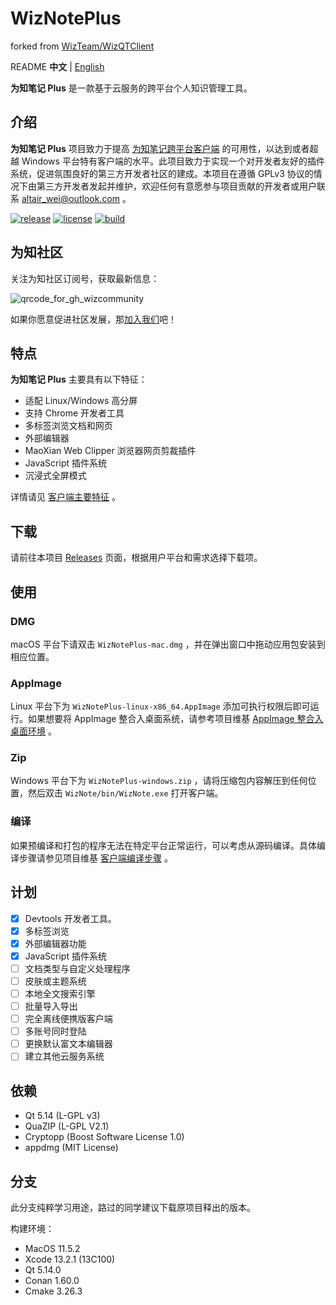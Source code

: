 # WizNotePlus

forked from [WizTeam/WizQTClient](https://github.com/WizTeam/WizQTClient)

README **中文** | [English](doc/README-en.md)

**为知笔记 Plus** 是一款基于云服务的跨平台个人知识管理工具。

## 介绍

**为知笔记 Plus** 项目致力于提高 [为知笔记跨平台客户端](https://github.com/WizTeam/WizQTClient) 的可用性，以达到或者超越 Windows 平台特有客户端的水平。此项目致力于实现一个对开发者友好的插件系统，促进氛围良好的第三方开发者社区的建成。本项目在遵循 GPLv3 协议的情况下由第三方开发者发起并维护，欢迎任何有意愿参与项目贡献的开发者或用户联系 altair_wei@outlook.com 。

[![release](https://img.shields.io/badge/release-v2.11.3-green.svg)](https://github.com/altairwei/WizNotePlus/releases) [![license](https://img.shields.io/badge/license-GPLv3-green.svg)](https://github.com/altairwei/WizNotePlus/blob/master/LICENSE) [![build](https://github.com/altairwei/WizNotePlus/actions/workflows/build.yml/badge.svg)](https://github.com/altairwei/WizNotePlus/actions/workflows/build.yml)

## 为知社区

关注为知社区订阅号，获取最新信息：

![qrcode_for_gh_wizcommunity](https://github.com/altairwei/WizNotePlus/wiki/assets/qrcode_for_gh_wizcommunity.jpg)

如果你愿意促进社区发展，那[加入我们](https://github.com/altairwei/WizNotePlus/wiki/%E5%8A%A0%E5%85%A5%E6%88%91%E4%BB%AC)吧！

## 特点

**为知笔记 Plus** 主要具有以下特征：

* 适配 Linux/Windows 高分屏
* 支持 Chrome 开发者工具
* 多标签浏览文档和网页
* 外部编辑器
* MaoXian Web Clipper 浏览器网页剪裁插件
* JavaScript 插件系统
* 沉浸式全屏模式

详情请见 [客户端主要特征](https://github.com/altairwei/WizNotePlus/wiki/%E5%AE%A2%E6%88%B7%E7%AB%AF%E4%B8%BB%E8%A6%81%E7%89%B9%E6%80%A7) 。

## 下载

请前往本项目 [Releases](https://github.com/altairwei/WizNotePlus/releases) 页面，根据用户平台和需求选择下载项。

## 使用

### DMG

macOS 平台下请双击 `WizNotePlus-mac.dmg` ，并在弹出窗口中拖动应用包安装到相应位置。

### AppImage

Linux 平台下为 `WizNotePlus-linux-x86_64.AppImage` 添加可执行权限后即可运行。如果想要将 AppImage 整合入桌面系统，请参考项目维基 [AppImage 整合入桌面环境](https://github.com/altairwei/WizNotePlus/wiki/AppImage%E6%95%B4%E5%90%88%E5%85%A5%E6%A1%8C%E9%9D%A2%E7%8E%AF%E5%A2%83) 。

### Zip

Windows 平台下为 `WizNotePlus-windows.zip` ，请将压缩包内容解压到任何位置，然后双击 `WizNote/bin/WizNote.exe` 打开客户端。

### 编译

如果预编译和打包的程序无法在特定平台正常运行，可以考虑从源码编译。具体编译步骤请参见项目维基 [客户端编译步骤](https://github.com/altairwei/WizNotePlus/wiki/%E5%AE%A2%E6%88%B7%E7%AB%AF%E7%BC%96%E8%AF%91%E6%AD%A5%E9%AA%A4) 。

## 计划

- [x] Devtools 开发者工具。
- [x] 多标签浏览
- [x] 外部编辑器功能
- [x] JavaScript 插件系统
- [ ] 文档类型与自定义处理程序
- [ ] 皮肤或主题系统
- [ ] 本地全文搜索引擎
- [ ] 批量导入导出
- [ ] 完全离线便携版客户端
- [ ] 多账号同时登陆
- [ ] 更换默认富文本编辑器
- [ ] 建立其他云服务系统

## 依赖

- Qt 5.14 (L-GPL v3)
- QuaZIP (L-GPL V2.1)
- Cryptopp (Boost Software License 1.0)
- appdmg (MIT License)

## 分支

此分支纯粹学习用途，路过的同学建议下载原项目释出的版本。

构建环境：

- MacOS 11.5.2
- Xcode 13.2.1 (13C100)
- Qt 5.14.0
- Conan 1.60.0
- Cmake 3.26.3
